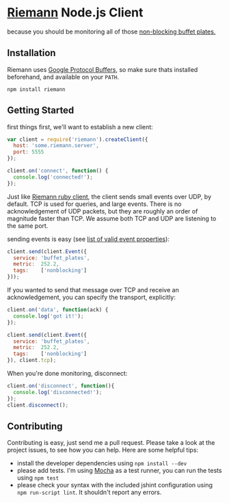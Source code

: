 # [Riemann](http://aphyr.github.com/riemann/) Node.js Client

because you should be monitoring all of those [non-blocking buffet plates.](http://www.infinitelooper.com/?v=-sfZqL4Plxc&p=n#/242;267)


## Installation

Riemann uses [Google Protocol Buffers](http://code.google.com/p/protobuf/), so make sure thats installed beforehand, and available on your `PATH`.

```
npm install riemann
```

## Getting Started

first things first, we'll want to establish a new client:

```js
var client = require('riemann').createClient({ 
  host: 'some.riemann.server', 
  port: 5555 
});

client.on('connect', function() { 
  console.log('connected!');
});
```

Just like [Riemann ruby client](https://github.com/aphyr/riemann-ruby-client), the client sends small events over UDP, by default. TCP is used for queries, and large events. There is no acknowledgement of UDP packets, but they are roughly an order of magnitude faster than TCP. We assume both TCP and UDP are listening to the same port.

sending events is easy (see [list of valid event properties](http://aphyr.github.com/riemann/concepts.html)):

```js
client.send(client.Event({
  service: 'buffet_plates',
  metric:  252.2,
  tags:    ['nonblocking']
}));
```

If you wanted to send that message over TCP and receive an acknowledgement, you can specify the transport, explicitly:

```js
client.on('data', function(ack) { 
  console.log('got it!');
});

client.send(client.Event({
  service: 'buffet_plates',
  metric:  252.2,
  tags:    ['nonblocking']
}), client.tcp);
```

When you're done monitoring, disconnect:

```js
client.on('disconnect', function(){ 
  console.log('disconnected!');
});
client.disconnect();
```


## Contributing

Contributing is easy, just send me a pull request. Please take a look at the project issues, to see how you can help. Here are some helpful tips:

- install the developer dependencies using `npm install --dev`
- please add tests. I'm using [Mocha](http://visionmedia.github.com/mocha/) as a test runner, you can run the tests using `npm test`
- please check your syntax with the included jshint configuration using `npm run-script lint`. It shouldn't report any errors.
